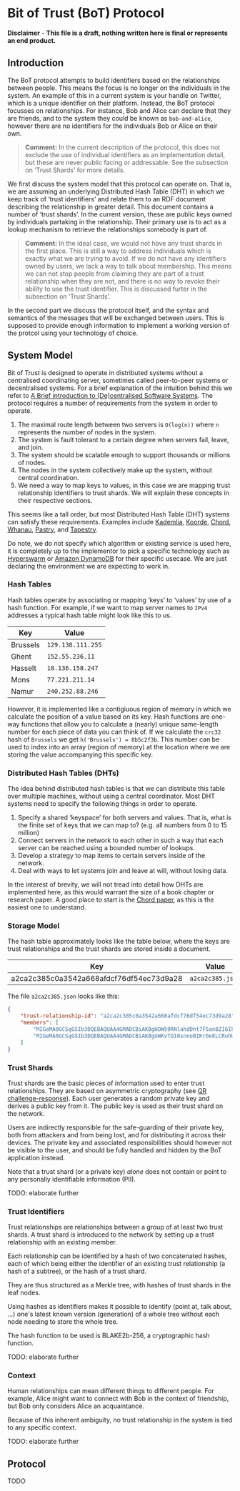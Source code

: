 # Bit of Trust (BoT) Protocol

**Disclaimer** - **This file is a draft, nothing written here is final or represents an end product.**

## Introduction

The BoT protocol attempts to build identifiers based on the relationships between people. This means the focus is no longer on the individuals in the system. An example of this in a current system is your handle on Twitter, which is a unique identifier on their platform. Instead, the BoT protocol focusses on relationships. For instance, Bob and Alice can declare that they are friends, and to the system they could be known as `bob-and-alice`, however there are no identifiers for the individuals Bob or Alice on their own. 

> **Comment:** In the current description of the protocol, this does not exclude the use of individual identifiers as an implementation detail, but these are never public facing or addressable. See the subsection on ‘Trust Shards’ for more details.

We first discuss the system model that this protocol can operate on. That is, we are assuming an underlying Distributed Hash Table (DHT) in which we keep track of ‘trust identifiers’ and relate them to an RDF document describing the relationship in greater detail. This document contains a number of ‘trust shards’. In the current version, these are public keys owned by individuals partaking in the relationship. Their primary use is to act as a lookup mechanism to retrieve the relationships somebody is part of.

> **Comment:** In the ideal case, we would not have any trust shards in the first place. This is still a way to address individuals which is exactly what we are trying to avoid. If we do not have any identifiers owned by users, we lack a way to talk about membership. This means we can not stop people from claiming they are part of a trust relationship when they are not, and there is no way to revoke their ability to use the trust identifier. This is discussed furter in the subsection on ‘Trust Shards’.

In the second part we discuss the protocol itself, and the syntax and semantics of the messages that will be exchanged between users. This is supposed to provide enough information to implement a working version of the protcol using your technology of choice.

## System Model

Bit of Trust is designed to operate in distributed systems without a centralised coordinating server, sometimes called peer-to-peer systems or decentralised systems. For a brief explanation of the intuition behind this we refer to [A Brief introduction to (De)centralised Software Systems](https://gist.github.com/tbaccaer/fb3b687581d56b030baefe253c19fbc8). The protocol requires a number of requirements from the system in order to operate.

1. The maximal route length between two servers is `O(log(n))` where `n` represents the number of nodes in the system.
2. The system is fault tolerant to a certain degree when servers fail, leave, and join.
3. The system should be scalable enough to support thousands or millions of nodes.
4. The nodes in the system collectively make up the system, without central coordination.
5. We need a way to map keys to values, in this case we are mapping trust relationship identifiers to trust shards. We will explain these concepts in their respective sections.

This seems like a tall order, but most Distributed Hash Table (DHT) systems can satisfy these requirements. Examples include [Kademlia](https://pdos.csail.mit.edu/~petar/papers/maymounkov-kademlia-lncs.pdf), [Koorde](https://www.ic.unicamp.br/~celio/peer2peer/debrujin-p2p/kaashoek03koorde.pdf), [Chord](https://pdos.csail.mit.edu/papers/ton:chord/paper-ton.pdf), [Whanau](https://pdos.csail.mit.edu/papers/whanau-nsdi10.pdf), [Pastry](http://rowstron.azurewebsites.net/PAST/pastry.pdf), and [Tapestry](https://www.srhea.net/papers/tapestry_jsac.pdf).

Do note, we do not specify which algorithm or existing service is used here, it is completely up to the implementor to pick a specific technology such as [Hyperswarm](https://github.com/hyperswarm/hyperswarm) or [Amazon DynamoDB](https://aws.amazon.com/dynamodb/) for their specific usecase. We are just declaring the environment we are expecting to work in.

### Hash Tables

Hash tables operate by associating or mapping ‘keys’ to ‘values’ by use of a hash function. For example, if we want to map server names to `IPv4` addresses a typical hash table might look like this to us.

| Key      | Value              |
| -------- | ------------------ |
| Brussels | `129.138.111.255`  |
| Ghent    | `152.55.236.11`    |
| Hasselt  | `18.136.158.247`   |
| Mons     | `77.221.211.14`    |
| Namur    | `240.252.88.246`   |

However, it is implemented like a contigiuous region of memory in which we calculate the position of a value based on its key. Hash functions are one-way functions that allow you to calculate a (nearly) unique same-length number for each piece of data you can think of. If we calculate the `crc32` hash of `Brussels` we get `h('Brussels') = 8b5c2f3b`. This number can be used to index into an array (region of memory) at the location where we are storing the value accompanying this specific key.

### Distributed Hash Tables (DHTs)
The idea behind distributed hash tables is that we can distribute this table over multiple machines, without using a central coordinator. Most DHT systems need to specify the following things in order to operate.
1. Specify a shared ‘keyspace’ for both servers and values. That is, what is the finite set of keys that we can map to? (e.g. all numbers from 0 to 15 million)
2. Connect servers in the network to each other in such a way that each server can be reached using a bounded number of lookups.
3. Develop a strategy to map items to certain servers inside of the network.
4. Deal with ways to let systems join and leave at will, without losing data.

In the interest of brevity, we will not tread into detail how DHTs are implemented here, as this would warrant the size of a book chapter or research paper. A good place to start is the [Chord paper](https://pdos.csail.mit.edu/papers/ton:chord/paper-ton.pdf), as this is the easiest one to understand.

### Storage Model

The hash table approximately looks like the table below, where the keys are trust relationships and the trust shards are stored inside a document.

| Key                                      | Value            |
| ---------------------------------------- | ---------------- |
| a2ca2c385c0a3542a668afdcf76df54ec73d9a28 | `a2ca2c385.json` |

The file `a2ca2c385.json` looks like this:

```json
{
    "trust-relationship-id": "a2ca2c385c0a3542a668afdcf76df54ec73d9a28",
    "members": [
        "MIGeMA0GCSqGSIb3DQEBAQUAA4GMADCBiAKBgHOW59RNlahdDht7F5an8ZI6Ik/AHPPyKkVWCHzR+c9djlabD7U3/128h28NQYtXW0TkXuLeg0FLsEqM99TAyibz6dpPbNH3JyWLl8zlY1AFRy57zBzA07k8YhN7zBLPDiiHlS61UoV6aXJuPkbqawdcKwdi5vX6pYkSFlKTTpcDAgMBAAE=",
        "MIGeMA0GCSqGSIb3DQEBAQUAA4GMADCBiAKBgGWKvTO10snnoBIKr0eELCRuhUjNaPihNTDShut3cajBpYxfGkVKjsP5bBY4NJuKacq5kGrWEQ7m0T+cHSeEAzD3a4xH7ymlka5WAAro02cguTYsm3V+c7+oxePd5mQeKGOhtrMIKA/Pgwr8Pd9pdV1y/svhD7a2FlfPAa+YogsjAgMBAAE="       
    ]
}
```

### Trust Shards

Trust shards are the basic pieces of information used to enter trust relationships. They are based on asymmetric cryptography (see [QR challenge-response](/qr-challenge-response.md)). Each user generates a random private key and derives a public key from it. The public key is used as their trust shard on the network.

Users are indirectly responsible for the safe-guarding of their private key, both from attackers and from being lost, and for distributing it across their devices. The private key and associated responsibilities should however not be visible to the user, and should be fully handled and hidden by the BoT application instead.

Note that a trust shard (or a private key) *alone* does not contain or point to any personally identifiable information (PII).

TODO: elaborate further

### Trust Identifiers

Trust relationships are relationships between a group of at least two trust shards. A trust shard is introduced to the network by setting up a trust relationship with an existing member.

Each relationship can be identified by a hash of two concatenated hashes, each of which being either the identifier of an existing trust relationship (a hash of a subtree), or the hash of a trust shard.

They are thus structured as a Merkle tree, with hashes of trust shards in the leaf nodes.

Using hashes as identifiers makes it possible to identify (point at, talk about, ...) one's latest known version (generation) of a whole tree without each node needing to store the whole tree.

The hash function to be used is BLAKE2b-256, a cryptographic hash function.

TODO: elaborate further

### Context

Human relationships can mean different things to different people. For example, Alice might want to connect with Bob in the context of friendship, but Bob only considers Alice an acquaintance.

Because of this inherent ambiguity, no trust relationship in the system is tied to any specific context.

TODO: elaborate further

## Protocol

TODO
